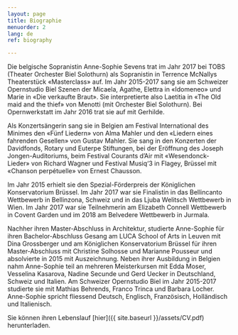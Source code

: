 ```yaml
---
layout: page
title: Biographie
menuorder: 2
lang: de
ref: biography

---
```

Die belgische Sopranistin Anne-Sophie Sevens trat im Jahr 2017 bei TOBS (Theater Orchester Biel Solothurn) als Sopranistin in Terrence McNallys Theaterstück «Masterclass» auf. Im Jahr 2015-2017 sang sie am Schweizer Opernstudio Biel Szenen der Micaela, Agathe, Elettra in «Idomeneo» und Marie in «Die verkaufte Braut». Sie interpretierte also Laetitia in «The Old maid and the thief» von Menotti (mit Orchester Biel Solothurn). Bei Opernwerkstatt im Jahr 2016 trat sie auf mit Gerhilde. 

Als Konzertsängerin sang sie in Belgien am Festival International des Minimes den «Fünf Liedern» von Alma Mahler und den «Liedern eines fahrenden Gesellen» von Gustav Mahler. Sie sang in den Konzerten der Davidfonds, Rotary und Euterpe Stiftungen, bei der Eröffnung des Joseph Jongen-Auditoriums, beim Festival Courants d’Air mit «Wesendonck-Lieder» von Richard Wagner und Festival Musiq‘3 in Flagey, Brüssel mit «Chanson perpétuelle» von Ernest Chausson. 

Im Jahr 2015 erhielt sie den Spezial-Förderpreis der Königlichen Konservatorium Brüssel. Im Jahr 2017 war sie Finalistin in das Bellincanto Wettbewerb in Bellinzona, Schweiz und in das Ljuba Welitsch Wettbewerb in Wien. Im Jahr 2017 war sie Teilnehmerin am Elizabeth Connell Wettbewerb in Covent Garden und im 2018 am Belvedere Wettbewerb in Jurmala.

Nachher ihren Master-Abschluss in Architektur, studierte Anne-Sophie für ihren Bachelor-Abschluss Gesang am LUCA School of Arts in Leuven mit Dina Grossberger und am Königlichen Konservatorium Brüssel für ihren Master-Abschluss mit Christine Solhosse und Marianne Pousseur und absolvierte in 2015 mit Auszeichnung. Neben ihrer Ausbildung in Belgien nahm Anne-Sophie teil an mehreren Meisterkursen mit Edda Moser, Vesselina Kasarova, Nadine Secunde und Gerd Uecker in Deutschland, Schweiz und Italien. Am Schweizer Opernstudio Biel im Jahr 2015-2017 studierte sie mit Mathias Behrends, Franco Trinca und Barbara Locher. 
Anne-Sophie spricht fliessend Deutsch, Englisch, Französisch, Holländisch und Italienisch.

Sie können ihren Lebenslauf [hier]({{ site.baseurl }}/assets/CV.pdf) herunterladen.




